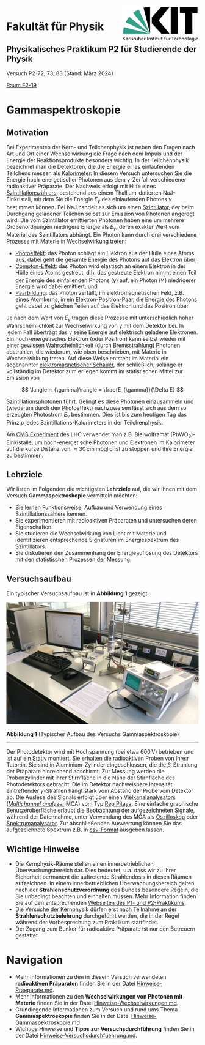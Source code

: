 <img src="../figures/Logo_KIT.svg" width="200" style="float:right;" />

# Fakultät für Physik

## Physikalisches Praktikum P2 für Studierende der Physik

Versuch P2-72, 73, 83 (Stand: März 2024)

[Raum F2-19](https://labs.physik.kit.edu/img/Praktikum/Lageplan_P2.png)



# Gammaspektroskopie

## Motivation

Bei Experimenten der Kern- und Teilchenphysik ist neben den Fragen nach Art und Ort einer Wechselwirkung die Frage nach dem Impuls und der Energie der Reaktionsprodukte besonders wichtig. In der Teilchenphysik bezeichnet man die Detektoren, die die Energie eines einlaufenden Teilchens messen als [Kalorimeter](https://de.wikipedia.org/wiki/Kalorimeter_(Teilchenphysik)). In diesem Versuch untersuchen Sie die Energie hoch-energetischer Photonen aus dem $\gamma$-Zerfall verschiedener radioaktiver Präparate. Der Nachweis erfolgt mit Hilfe eines [Szintillationszählers](https://de.wikipedia.org/wiki/Szintillationsz%C3%A4hler), bestehend aus einem Thallium-dotierten $\mathrm{NaJ}$-Einkristall, mit dem Sie die Energie $E_{\gamma}$ des einlaufenden Photons $\gamma$ bestimmen können. Bei $\mathrm{NaJ}$ handelt es sich um einen [Szintillator](https://de.wikipedia.org/wiki/Szintillator), der beim Durchgang geladener Teilchen selbst zur Emission von Photonen angeregt wird. Die vom Szintillator emittierten Photonen haben eine um mehrere Größenordnungen niedrigere Energie als $E_{\gamma}$, deren exakter Wert vom Material des Szintillators abhängt. Ein Photon kann durch drei verschiedene Prozesse mit Materie in Wechselwirkung treten: 

 - [Photoeffekt](https://de.wikipedia.org/wiki/Photoelektrischer_Effekt): das Photon schlägt ein Elektron aus der Hülle eines Atoms aus, dabei geht die gesamte Energie des Photons auf das Elektron über; 
 - [Compton-Effekt](https://de.wikipedia.org/wiki/Compton-Effekt): das Photon wird elastisch an einem Elektron in der Hülle eines Atoms gestreut, d.h. das gestreute Elektron nimmt einen Teil der Energie des einfallenden Photons ($\gamma$) auf, ein Photon ($\gamma^{\prime}$) niedrigerer Energie wird dabei emittiert; und 
 - [Paarbildung](https://de.wikipedia.org/wiki/Paarbildung_(Physik)): das Photon zerfällt, im elektromagnetischen Feld, z.B. eines Atomkerns, in ein Elektron-Positron-Paar, die Energie des Photons geht dabei zu gleichen Teilen auf das Elektron und das Positron über. 

Je nach dem Wert von $E_{\gamma}$ tragen diese Prozesse mit unterschiedlich hoher Wahrscheinlichkeit zur Wechselwirkung von $\gamma$ mit dem Detektor bei. In jedem Fall überträgt das $\gamma$ seine Energie auf elektrisch geladene Elektronen. Ein hoch-energetisches Elektron (oder Positron) kann selbst wieder mit einer gewissen Wahrscheinlichkeit (durch [Bremsstrahlung](https://de.wikipedia.org/wiki/Bremsstrahlung)) Photonen abstrahlen, die wiederum, wie oben beschrieben, mit Materie in Wechselwirkung treten. Auf diese Weise entsteht im Material ein sogenannter [elektromagnetischer Schauer](https://de.wikipedia.org/wiki/Elektromagnetischer_Schauer), der schließlich, solange er vollständig im Detektor zum erliegen kommt im statistischen Mittel zur Emission von 

$$
\langle n_{\gamma}\rangle = \frac{E_{\gamma}}{\Delta E}
$$

Szintillationsphotonen führt. Gelingt es diese Photonen einzusammeln und (wiederum durch den Photoeffekt) nachzuweisen lässt sich aus dem so erzeugten Photostrom $E_{\gamma}$ bestimmen. Dies ist bis zum heutigen Tag das Prinzip jedes Szintillations-Kalorimeters in der Teilchenphysik. 

Am [CMS Experiment](https://cms.cern/detector/measuring-energy/energy-electrons-and-photons-ecal) des LHC verwendet man z.B. Bleiwolframat ($\mathrm{PbWO_{3}}$)-Einkistalle, um hoch-energetische Photonen und Elektronen im Kalorimeter auf die kurze Distanz von $\approx30\,\mathrm{cm}$ möglichst zu stoppen und ihre Energie zu bestimmen. 

## Lehrziele

Wir listen im Folgenden die wichtigsten **Lehrziele** auf, die wir Ihnen mit dem Versuch **Gammaspektroskopie** vermitteln möchten: 

 - Sie lernen Funktionsweise, Aufbau und Verwendung eines Szintillationszählers kennen. 
 - Sie experimentieren mit radioaktiven Präparaten und untersuchen deren Eigenschaften. 
 - Sie studieren die Wechselwirkung von Licht mit Materie und identifizieren entsprechende Signaturen im Energiespektrum des Szintillators. 
 - Sie diskutieren den Zusammenhang der Energieauflösung des Detektors mit den statistischen Prozessen der Messung.

## Versuchsaufbau

Ein typischer Versuchsaufbau ist in **Abbildung 1** gezeigt:

<img src="./figures/Gammaspektroskopie.jpg" width="750" style="zoom:100%;" />

**Abbildung 1** (Typischer Aufbau des Versuchs Gammaspektroskopie)

---

Der Photodetektor wird mit Hochspannung (bei etwa $600\,\mathrm{V}$) betrieben und ist auf ein Stativ montiert. Sie erhalten die radioaktiven Proben von Ihre:r Tutor:in. Sie sind in Aluminium-Zylinder eingeschlossen, die die $\beta$-Strahlung der Präparate hinreichend abschirmt. Zur Messung werden die Probenzylinder mit ihrer Stirnfläche in die Nähe der Stirnfläche des Photodetektors gebracht. Die im Detektor nachweisbare Intensität eintreffender $\gamma$-Strahlen hängt stark vom Abstand der Probe vom Detektor ab. Die Auslese des Signals erfolgt über einen [Vielkanalanalysators](https://de.wikipedia.org/wiki/Vielkanalanalysator) ([*Multichannel analyzer*](https://en.wikipedia.org/wiki/Multichannel_analyzer) MCA) vom Typ [Rep Pitaya](https://de.wikipedia.org/wiki/Red_Pitaya). Eine einfache graphische Benutzeroberfläche erlaubt die Beobachtung der aufgezeichneten Signale, während der Datennahme, unter Verwendung des MCA als [Oszilloskop](https://de.wikipedia.org/wiki/Oszilloskop) oder [Spektrumanalysator](https://de.wikipedia.org/wiki/Spektrumanalysator). Zur abschließenden Auswertung können Sie das aufgezeichnete Spektrum z.B. in [csv-Format](https://de.wikipedia.org/wiki/CSV_(Dateiformat)) ausgeben lassen. 

## Wichtige Hinweise

- Die Kernphysik-Räume stellen einen innerbetrieblichen Überwachungsbereich dar. Dies bedeutet, u.a. dass wir zu Ihrer Sicherheit permanent die auftretende Strahlendosis in diesen Räumen aufzeichnen. In einem innerbetrieblichen Überwachungsbereich gelten nach der **Strahlenschutzverordnung** des Bundes besondere Regeln, die Sie unbedingt beachten und einhalten müssen. Mehr Information finden Sie auf den entsprechenden [Webseiten des P1- und P2-Praktikums](https://labs.physik.kit.edu/163.php?tab=%5B315%5D#tabpanel-315).
- Die Versuche der Kernphysik dürfen erst nach Teilnahme an der **Strahlenschutzbelehrung** durchgeführt werden, die in der Regel während der Vorbesprechung zum Praktikum stattfindet.
- Der Zugang zum Bunker für radioaktive Präparate ist nur den Betreuern gestattet.

# Navigation

- Mehr Informationen zu den in diesem Versuch verwendeten **radioaktiven Präparaten** finden Sie in der Datei [Hinweise-Praeparate.md](https://gitlab.kit.edu/kit/etp-lehre/p2-praktikum/students/-/blob/main/Gammaspektroskopie/doc/Hinweise-Praeparate.md).
- Mehr Informationen zu den **Wechselwirkungen von Photonen mit Materie** finden Sie in der Datei [Hinweise-Wechselwirkungen.md](https://gitlab.kit.edu/kit/etp-lehre/p2-praktikum/students/-/blob/main/Gammaspektroskopie/doc/Hinweise-Wechselwirkungen.md).
- Grundlegende Informationen zum Versuch und rund ums Thema **Gammaspektroskopie** finden Sie in der Datei [Hinweise-Gammaspektroskopie.md](https://gitlab.kit.edu/kit/etp-lehre/p2-praktikum/students/-/blob/main/Gammaspektroskopie/doc/Hinweise-Gammaspektroskopie.md). 
- Wichtige Hinweise und **Tipps zur Versuchsdurchführung** finden Sie in der Datei [Hinweise-Versuchsdurchfuehrung.md](https://gitlab.kit.edu/kit/etp-lehre/p2-praktikum/students/-/blob/main/Gammaspektroskopie/doc/Hinweise-Versuchsdurchfuehrung.md).

